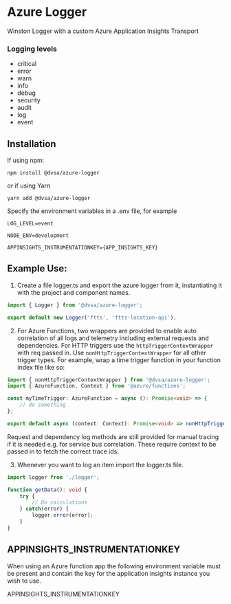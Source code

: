# Azure Logger

Winston Logger with a custom Azure Application Insights Transport

### Logging levels
* critical
* error
* warn
* info
* debug
* security
* audit
* log
* event

## Installation

If using npm:
```
npm install @dvsa/azure-logger
```
or if using Yarn
```
yarn add @dvsa/azure-logger
```

Specify the environment variables in a .env file, for example
```
LOG_LEVEL=event

NODE_ENV=development

APPINSIGHTS_INSTRUMENTATIONKEY={APP_INSIGHTS_KEY}
```
## Example Use:

1) Create a file logger.ts and export the azure logger from it, instantiating it with the project and component names.
```typescript
import { Logger } from '@dvsa/azure-logger';

export default new Logger('ftts', 'ftts-location-api');
```

2) For Azure Functions, two wrappers are provided to enable auto correlation of all logs and telemetry including external requests and dependencies.
For HTTP triggers use the `httpTriggerContextWrapper` with req passed in. Use `nonHttpTriggerContextWrapper` for all other trigger types.
For example, wrap a time trigger function in your function index file like so:
```typescript
import { nonHttpTriggerContextWrapper } from '@dvsa/azure-logger';
import { AzureFunction, Context } from '@azure/functions';

const myTimeTrigger: AzureFunction = async (): Promise<void> => {
    // do something
};

export default async (context: Context): Promise<void> => nonHttpTriggerContextWrapper(myTimeTrigger, context);
```

Request and dependency log methods are still provided for manual tracing if it is needed e.g. for service bus correlation.
These require context to be passed in to fetch the correct trace ids.

3) Whenever you want to log an item import the logger.ts file.
```typescript
import logger from './logger';

function getData(): void {
    try {
        // Do calculations
    } catch(error) {
        logger.error(error);
    }
}
```

## APPINSIGHTS_INSTRUMENTATIONKEY

When using an Azure function app the following environment variable must be present and contain the key for the application insights instance you wish to use.
  
APPINSIGHTS_INSTRUMENTATIONKEY
